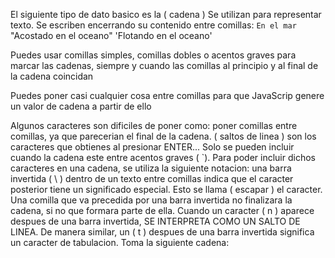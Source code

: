 El siguiente tipo de dato basico es la ( cadena )
Se utilizan para representar texto. Se escriben encerrando su contenido entre comillas:
`En el mar`
"Acostado en el oceano"
'Flotando en el oceano'

Puedes usar comillas simples, comillas dobles o acentos graves para marcar las cadenas, siempre y cuando las comillas al principio y al final de la cadena coincidan

Puedes poner casi cualquier cosa entre comillas para que JavaScrip genere un valor de cadena a partir de ello

Algunos caracteres son dificiles de poner como: poner comillas entre comillas, ya que parecerian el final de la cadena. ( saltos de linea ) son los caracteres que obtienes al presionar ENTER...  Solo se pueden incluir cuando la cadena este entre acentos graves ( \`).
Para poder incluir dichos caracteres en una cadena, se utiliza la siguiente notacion:  una barra invertida ( \ ) dentro de un texto entre comillas indica que el caracter posterior tiene un significado especial. Esto se llama ( escapar ) el caracter. Una comilla que va precedida por una barra invertida no finalizara la cadena, si no que formara parte de ella. Cuando un caracter ( n ) aparece despues de una barra invertida, SE INTERPRETA COMO UN SALTO DE LINEA. De manera similar, un ( t ) despues de una barra invertida significa un caracter de tabulacion. Toma la siguiente cadena:
